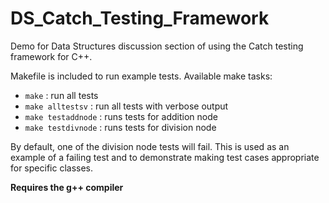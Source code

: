 # DS_Catch_Testing_Framework
Demo for Data Structures discussion section of using the Catch testing framework for C++.

Makefile is included to run example tests.
Available make tasks:
* `make` : run all tests
* `make alltestsv` : run all tests with verbose output
* `make testaddnode` : runs tests for addition node
* `make testdivnode` : runs tests for division node

By default, one of the division node tests will fail. This is used as an example of a failing test and to demonstrate
making test cases appropriate for specific classes.

**Requires the g++ compiler**

